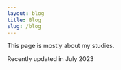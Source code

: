 ```yaml
---
layout: blog
title: Blog
slug: /blog
---
```

This page is mostly about my studies.

Recently updated in July 2023
<br />
